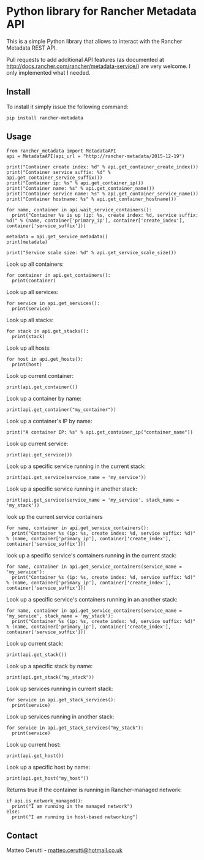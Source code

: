 # Python library for Rancher Metadata API
This is a simple Python library that allows to interact with the Rancher Metadata REST API.

Pull requests to add additional API features (as documented at http://docs.rancher.com/rancher/metadata-service/) are very welcome. I only implemented what I needed.

## Install
To install it simply issue the following command:

```
pip install rancher-metadata
```

## Usage
```
from rancher_metadata import MetadataAPI
api = MetadataAPI(api_url = "http://rancher-metadata/2015-12-19")

print("Container create index: %d" % api.get_container_create_index())
print("Container service suffix: %d" % api.get_container_service_suffix())
print("Container ip: %s" % api.get_container_ip())
print("Container name: %s" % api.get_container_name())
print("Container service name: %s" % api.get_container_service_name())
print("Container hostname: %s" % api.get_container_hostname())

for name, container in api.wait_service_containers():
  print("Container %s is up (ip: %s, create index: %d, service suffix: %d)" % (name, container['primary_ip'], container['create_index'], container['service_suffix']))

metadata = api.get_service_metadata()
print(metadata)

print("Service scale size: %d" % api.get_service_scale_size())
```

Look up all containers:
```
for container in api.get_containers():
  print(container)
```

Look up all services:
```
for service in api.get_services():
  print(service)
```

Look up all stacks:
```
for stack in api.get_stacks():
  print(stack)
```

Look up all hosts:
```
for host in api.get_hosts():
  print(host)
```

Look up current container:
```
print(api.get_container())
```

Look up a container by name:
```
print(api.get_container("my_container"))
```

Look up a container's IP by name:
```
print("A container IP: %s" % api.get_container_ip("container_name"))
```

Look up current service:
```
print(api.get_service())
```

Look up a specific service running in the current stack:
```
print(api.get_service(service_name = 'my_service'))
```

Look up a specific service running in another stack:
```
print(api.get_service(service_name = 'my_service', stack_name = 'my_stack'))
```

look up the current service containers
```
for name, container in api.get_service_containers():
  print("Container %s (ip: %s, create index: %d, service suffix: %d)" % (name, container['primary_ip'], container['create_index'], container['service_suffix']))
```

look up a specific service's containers running in the current stack:
```
for name, container in api.get_service_containers(service_name = 'my_service'):
  print("Container %s (ip: %s, create index: %d, service suffix: %d)" % (name, container['primary_ip'], container['create_index'], container['service_suffix']))
```

Look up a specific service's containers running in an another stack:
```
for name, container in api.get_service_containers(service_name = 'my_service', stack_name = 'my_stack'):
  print("Container %s (ip: %s, create index: %d, service suffix: %d)" % (name, container['primary_ip'], container['create_index'], container['service_suffix']))
```

Look up current stack:
```
print(api.get_stack())
```

Look up a specific stack by name:
```
print(api.get_stack("my_stack"))
```

Look up services running in current stack:
```
for service in api.get_stack_services():
  print(service)
```

Look up services running in another stack:
```
for service in api.get_stack_services("my_stack"):
  print(service)
```

Look up current host:
```
print(api.get_host())
```

Look up a specific host by name:
```
print(api.get_host("my_host"))
```

Returns true if the container is running in Rancher-managed network:
```
if api.is_network_managed():
  print("I am running in the managed network")
else:
  print("I am running in host-based networking")
```

## Contact
Matteo Cerutti - matteo.cerutti@hotmail.co.uk
